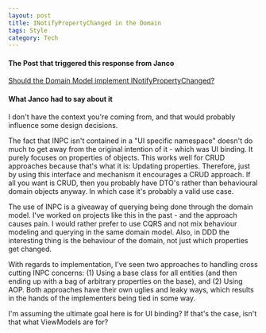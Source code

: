 ```yaml
---
layout: post
title: INotifyPropertyChanged in the Domain
tags: Style
category: Tech
---
```

#### The Post that triggered this response from Janco ####

[Should the Domain Model implement INotifyPropertyChanged?](http://blog.alner.net/archive/2010/02/26/should-the-domain-model-implement-inotifypropertychanged.aspx)

#### What Janco had to say about it ####

I don't have the context you're coming from, and that would probably influence some design decisions.

The fact that INPC isn't contained in a "UI specific namespace" doesn't do much to get away from the original intention of it - which was UI binding. It purely focuses on properties of objects. This works well for CRUD approaches because that's what it is: Updating properties. Therefore, just by using this interface and mechanism it encourages a CRUD approach. If all you want is CRUD, then you probably have DTO's rather than behavioural domain objects anyway. In which case it's probably a valid use case.  

The use of INPC is a giveaway of querying being done through the domain model. I've worked on projects like this in the past - and the approach causes pain. I would rather prefer to use CQRS and not mix behaviour modeling and querying in the same domain model. Also, in DDD the interesting thing is the behaviour of the domain, not just which properties get changed.  

With regards to implementation, I've seen two approaches to handling cross cutting INPC concerns: (1) Using a base class for all entities (and then ending up with a bag of arbitrary properties on the base), and (2) Using AOP. Both approaches have their own uglies and leaky ways, which results in the hands of the implementers being tied in some way.  

I'm assuming the ultimate goal here is for UI binding? If that's the case, isn't that what ViewModels are for?  
